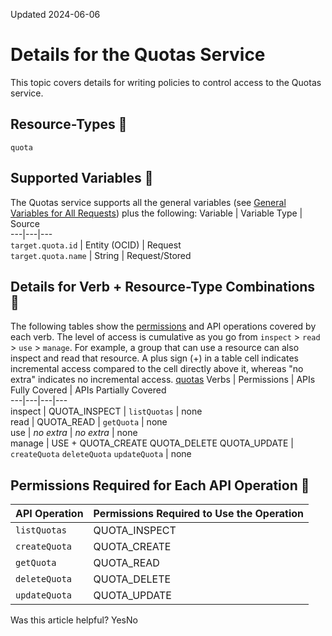 Updated 2024-06-06
# Details for the Quotas Service
This topic covers details for writing policies to control access to the Quotas service.
## Resource-Types 🔗 
`quota`
## Supported Variables 🔗 
The Quotas service supports all the general variables (see [General Variables for All Requests](https://docs.oracle.com/en-us/iaas/Content/Identity/Reference/policyreference.htm#General)) plus the following:
Variable | Variable Type | Source  
---|---|---  
`target.quota.id` | Entity (OCID) | Request  
`target.quota.name` | String | Request/Stored  
## Details for Verb + Resource-Type Combinations 🔗 
The following tables show the [permissions](https://docs.oracle.com/iaas/Content/Identity/policies/permissions.htm) and API operations covered by each verb. The level of access is cumulative as you go from `inspect` > `read` > `use` > `manage`. For example, a group that can use a resource can also inspect and read that resource. A plus sign (+) in a table cell indicates incremental access compared to the cell directly above it, whereas "no extra" indicates no incremental access.
[quotas](https://docs.oracle.com/en-us/iaas/Content/Identity/Reference/quotaspolicyreference.htm)
Verbs | Permissions | APIs Fully Covered | APIs Partially Covered  
---|---|---|---  
inspect | QUOTA_INSPECT | `listQuotas` | none  
read | QUOTA_READ | `getQuota` | none  
use | _no extra_ | _no extra_ | none  
manage | USE + QUOTA_CREATE QUOTA_DELETE QUOTA_UPDATE | `createQuota` `deleteQuota` `updateQuota` | none  
## Permissions Required for Each API Operation 🔗 
API Operation | Permissions Required to Use the Operation  
---|---  
`listQuotas` | QUOTA_INSPECT  
`createQuota` | QUOTA_CREATE  
`getQuota` | QUOTA_READ  
`deleteQuota` | QUOTA_DELETE  
`updateQuota` | QUOTA_UPDATE  
Was this article helpful?
YesNo

